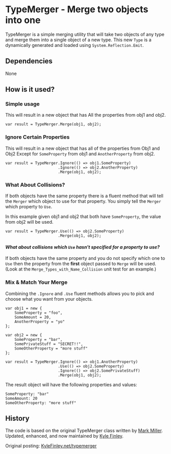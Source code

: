 # TypeMerger - Merge two objects into one

TypeMerger is a simple merging utility that will take two objects of any type and merge them into a single object of a new type. This new ``Type`` is a dynamically generated and loaded using ``System.Reflection.Emit``.

## Dependencies
None
## How is it used?

### Simple usage
This will result in a new object that has All the properties from obj1 and obj2.
```
var result = TypeMerger.Merge(obj1, obj2);
```

### Ignore Certain Properties
This will result in a new object that has all of the properties from Obj1 and Obj2 Except for ``SomeProperty`` from obj1 and ``AnotherProperty`` from obj2.
```
var result = TypeMerger.Ignore(() => obj1.SomeProperty)
                       .Ignore(() => obj2.AnotherProperty)
                       .Merge(obj1, obj2); 

```

### What About Collisions? 
If both objects have the same property there is a fluent method that will tell the ``Merger`` which object to use for that property. You simply tell the ``Merger`` which property to ``Use``.

In this example given obj1 and obj2 that both have ``SomeProperty``, the value from obj2 will be used.
```
var result = TypeMerger.Use(() => obj2.SomeProperty)
                       .Merge(obj1, obj2);
```

#### *What about collisions which ``Use`` hasn't specified for a property to use?*

If both objects have the same property and you do not specify which one to ``Use`` then the property from the **first** object passed to ``Merge`` will be used. (Look at the ``Merge_Types_with_Name_Collision`` unit test for an example.)

### Mix & Match Your Merge
Combining the ``.Ignore`` and ``.Use`` fluent methods allows you to pick and choose what you want from your objects.

```
var obj1 = new {
    SomeProperty = "foo",
    SomeAmount = 20,
    AnotherProperty = "yo"
};

var obj2 = new {
    SomeProperty = "bar",
    SomePrivateStuff = "SECRET!!",
    SomeOtherProperty = "more stuff"
};

var result = TypeMerger.Ignore(() => obj1.AnotherProperty)
                       .Use(() => obj2.SomeProperty)
                       .Ignore(() => obj2.SomePrivateStuff)
                       .Merge(obj1, obj2);
```

The result object will have the following properties and values:

    SomeProperty: "bar"
    SomeAmount: 20
    SomeOtherProperty: "more stuff"




## History
The code is based on the original TypeMerger class written by [Mark Miller](http://www.developmentalmadness.com/). Updated, enhanced, and now maintained by [Kyle Finley](https://twitter.com).

Original posting: [KyleFinley.net/typemerger](http://goo.gl/qJ9FqN)


